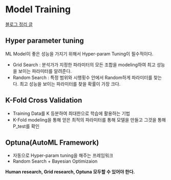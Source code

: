 # Model Training
[블로그 정리 글](https://medium.com/@dlstj1506/machine-learning-training-ml-model-for-good-performance-grid-search-random-search-k-fold-cv-f45c615455a3)
## Hyper parameter tuning
ML Model이 좋은 성능을 가지기 위해서 Hyper-param Tuning이 필수적이다.
* Grid Search : 분석가가 지정한 파라미터의 모든 조합을 modeling하여 최고 성능을 보이는 파라미터를 알려준다.
* Random Search : 특정 범위와 시행횟수 안에서 Random하게 파라미터를 찾는다. 최고 성능을 보이는 파라미터를 찾을 확률이 가장 크다.
## K-Fold Cross Validation
* Training Data를 K 등분하여 최대한으로 학습에 활용하는 기법
* K-Fold modeling을 통해 얻은 최적의 파라미터를 통해 모델을 만들고 그것을 통해 P_test를 확인
## Optuna(AutoML Framework)
* 자동으로 Hyper-param tuning을 해주는 프레임워크
* Random Search + Bayesian Optimizaion
  
  
   
    
**Human research, Grid research, Optuna 모두할 수 있어야 한다.**